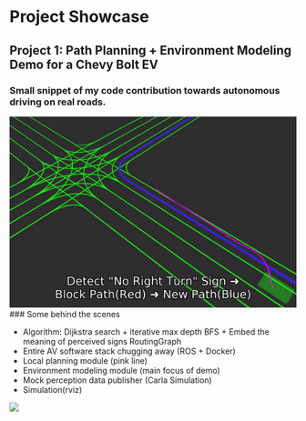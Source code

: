 # Project Showcase
## Project 1: Path Planning + Environment Modeling Demo for a Chevy Bolt EV
### Small snippet of my code contribution towards autonomous driving on real roads.
<img src='./AutonomousPathPlanning.gif'>
### Some behind the scenes

* Algorithm: Dijkstra search + iterative max depth BFS + Embed the meaning of perceived signs RoutingGraph
* Entire AV software stack chugging away (ROS + Docker)
* Local planning module (pink line)
* Environment modeling module (main focus of demo) 
* Mock perception data publisher (Carla Simulation)
* Simulation(rviz)

<img src='./AutonomousMiniCar.gif'>
